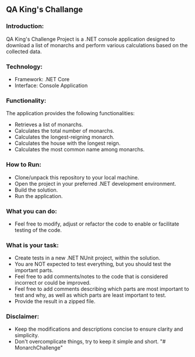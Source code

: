 
## QA King's Challange

### Introduction:
QA King's Challenge Project is a .NET console application designed to download a list of monarchs and perform various calculations based on the collected data.

### Technology:
- Framework: .NET Core
- Interface: Console Application

### Functionality:
The application provides the following functionalities:

- Retrieves a list of monarchs.
- Calculates the total number of monarchs.
- Calculates the longest-reigning monarch.
- Calculates the house with the longest reign.
- Calculates the most common name among monarchs.

### How to Run:
- Clone/unpack this repository to your local machine.
- Open the project in your preferred .NET development environment.
- Build the solution.
- Run the application.

### What you can do:
- Feel free to modify, adjust or refactor the code to enable or facilitate testing of the code.

### What is your task:
- Create tests in a new .NET NUnit project, within the solution.
- You are NOT expected to test everything, but you should test the important parts.
- Feel free to add comments/notes to the code that is considered incorrect or could be improved.
- Feel free to add comments describing which parts are most important to test and why, as well as which parts are least important to test.
- Provide the result in a zipped file.

### Disclaimer:
- Keep the modifications and descriptions concise to ensure clarity and simplicity.
- Don't overcomplicate things, try to keep it simple and short.
"# MonarchChallenge" 
